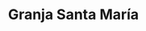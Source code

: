 ---
title: "Granja Santa María"
url: /ciudad-autonoma-de-buenos-aires/granja-santa-maria/
shop: Lebensmittel
---